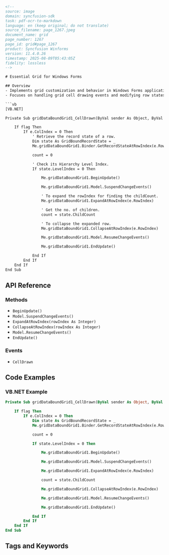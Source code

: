 ```html
<!-- 
source: image
domain: syncfusion-sdk
task: pdf-ocr-to-markdown
language: en (keep original; do not translate)
source_filename: page_1267.jpeg
document_name: grid
page_number: 1267
page_id: grid#page_1267
product: Syncfusion Winforms
version: 11.4.0.26
timestamp: 2025-08-09T05:43:05Z
fidelity: lossless
-->

# Essential Grid for Windows Forms

## Overview
- Implements grid customization and behavior in Windows Forms applications.
- Focuses on handling grid cell drawing events and modifying row states based on hierarchy levels.

```vb
[VB.NET]

Private Sub gridDataBoundGrid1_CellDrawn(ByVal sender As Object, ByVal e As Syncfusion.Windows.Forms.Grid.GridDrawCellEventArgs)

    If flag Then
        If e.ColIndex = 0 Then
            ' Retrieve the record state of a row.
            Dim state As GridBoundRecordState = _
            Me.gridDataBoundGrid1.Binder.GetRecordStateAtRowIndex(e.RowIndex)

            count = 0

            ' Check its Hierarchy Level Index.
            If state.LevelIndex = 0 Then

                Me.gridDataBoundGrid1.BeginUpdate()

                Me.gridDataBoundGrid1.Model.SuspendChangeEvents()

                ' To expand the rowIndex for finding the childCount.
                Me.gridDataBoundGrid1.ExpandAtRowIndex(e.RowIndex)

                ' Get the no. of children.
                count = state.ChildCount

                ' To collapse the expanded row.
                Me.gridDataBoundGrid1.CollapseAtRowIndex(e.RowIndex)

                Me.gridDataBoundGrid1.Model.ResumeChangeEvents()

                Me.gridDataBoundGrid1.EndUpdate()

            End If
        End If
    End If
End Sub
```

## API Reference

### Methods
- `BeginUpdate()`
- `Model.SuspendChangeEvents()`
- `ExpandAtRowIndex(rowIndex As Integer)`
- `CollapseAtRowIndex(rowIndex As Integer)`
- `Model.ResumeChangeEvents()`
- `EndUpdate()`

### Events
- `CellDrawn`

## Code Examples

### VB.NET Example
```vb
Private Sub gridDataBoundGrid1_CellDrawn(ByVal sender As Object, ByVal e As Syncfusion.Windows.Forms.Grid.GridDrawCellEventArgs)

    If flag Then
        If e.ColIndex = 0 Then
            Dim state As GridBoundRecordState = _
            Me.gridDataBoundGrid1.Binder.GetRecordStateAtRowIndex(e.RowIndex)

            count = 0

            If state.LevelIndex = 0 Then

                Me.gridDataBoundGrid1.BeginUpdate()

                Me.gridDataBoundGrid1.Model.SuspendChangeEvents()

                Me.gridDataBoundGrid1.ExpandAtRowIndex(e.RowIndex)

                count = state.ChildCount

                Me.gridDataBoundGrid1.CollapseAtRowIndex(e.RowIndex)

                Me.gridDataBoundGrid1.Model.ResumeChangeEvents()

                Me.gridDataBoundGrid1.EndUpdate()

            End If
        End If
    End If
End Sub
```

## Tags and Keywords
<!-- tags: [winforms, grid, cell drawing, hierarchy level, record state, data binding] keywords: [cellDrawn, rowIndex, childCount, gridDrawCellEventArgs, hierarchyIndex, gridBehavior] -->
```